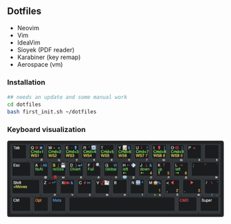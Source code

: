 ## Dotfiles

- Neovim
- Vim
- IdeaVim
- Sioyek (PDF reader)
- Karabiner (key remap)
- Aerospace (vm)

### Installation

```bash
## needs an update and some manual work
cd dotfiles
bash first_init.sh ~/dotfiles
```
### Keyboard visualization 

![layout](resources/keyboard_data/keyboard-layout.jpg)

